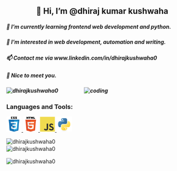 <h2 align="center"> 👋 Hi, I’m @dhiraj kumar kushwaha </h2>
<h5 align="left">🌱 I’m currently learning frontend web development and python.</h5>
<h5 align="left">👀 I’m interested in web development, automation and writing.</h5>
<h5 align="left">📫 Contact me via www.linkedin.com/in/dhirajkushwaha0</h5>
<h5 align="left">🤝 Nice to meet you.<h5>

<!---
dhirajkushwaha0/dhirajkushwaha0 is a ✨ special ✨ repository because its `README.md` (this file) appears on your GitHub profile.
You can click the Preview link to take a look at your changes.
--->



<img align="right" alt="coding" width="300" height="225" src="https://user-images.githubusercontent.com/55389276/140866485-8fb1c876-9a8f-4d6a-98dc-08c4981eaf70.gif">


<p align="left"> <img src="https://komarev.com/ghpvc/?username=dhirajkushwaha0&label=Profile%20views&color=0e75b6&style=flat" alt="dhirajkushwaha0" /> </p>

<h3 align="left">Languages and Tools:</h3>
<p align="left"> <a href="https://www.w3schools.com/css/" target="_blank" rel="noreferrer"> <img src="https://raw.githubusercontent.com/devicons/devicon/master/icons/css3/css3-original-wordmark.svg" alt="css3" width="40" height="40"/> </a> <a href="https://www.w3.org/html/" target="_blank" rel="noreferrer"> <img src="https://raw.githubusercontent.com/devicons/devicon/master/icons/html5/html5-original-wordmark.svg" alt="html5" width="40" height="40"/> </a> <a href="https://developer.mozilla.org/en-US/docs/Web/JavaScript" target="_blank" rel="noreferrer"> <img src="https://raw.githubusercontent.com/devicons/devicon/master/icons/javascript/javascript-original.svg" alt="javascript" width="40" height="40"/> </a> <a href="https://www.python.org" target="_blank" rel="noreferrer"> <img src="https://raw.githubusercontent.com/devicons/devicon/master/icons/python/python-original.svg" alt="python" width="40" height="40"/> </a> </p>

<p><img align="left" src="https://github-readme-stats.vercel.app/api/top-langs?username=dhirajkushwaha0&show_icons=true&locale=en&layout=compact" alt="dhirajkushwaha0" /></p>

<p>&nbsp;<img align="center" src="https://github-readme-stats.vercel.app/api?username=dhirajkushwaha0&show_icons=true&locale=en" alt="dhirajkushwaha0" /></p>

<p><img align="center" src="https://github-readme-streak-stats.herokuapp.com/?user=dhirajkushwaha0&" alt="dhirajkushwaha0" /></p>
